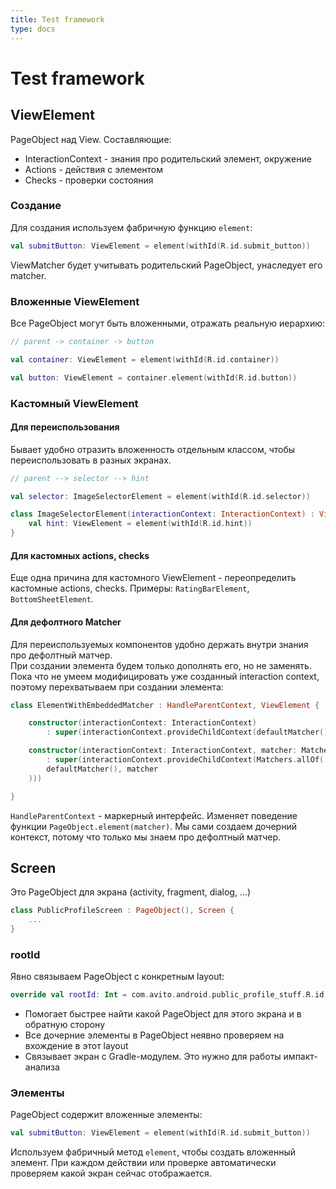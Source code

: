 ```yaml
---
title: Test framework
type: docs
---
```


# Test framework

## ViewElement

PageObject над View. Составляющие:

- InteractionContext - знания про родительский элемент, окружение
- Actions - действия с элементом
- Checks - проверки состояния

### Создание

Для создания используем фабричную функцию `element`:

```kotlin
val submitButton: ViewElement = element(withId(R.id.submit_button))
```

ViewMatcher будет учитывать родительский PageObject, унаследует его matcher.

### Вложенные ViewElement

Все PageObject могут быть вложенными, отражать реальную иерархию:

```kotlin
// parent -> container -> button

val container: ViewElement = element(withId(R.id.container))

val button: ViewElement = container.element(withId(R.id.button))
```

### Кастомный ViewElement

#### Для переиспользования

Бывает удобно отразить вложенность отдельным классом, чтобы переиспользовать в разных экранах.

```kotlin
// parent --> selector --> hint

val selector: ImageSelectorElement = element(withId(R.id.selector))

class ImageSelectorElement(interactionContext: InteractionContext) : ViewElement(interactionContext) {
    val hint: ViewElement = element(withId(R.id.hint))
}
```

#### Для кастомных actions, checks

Еще одна причина для кастомного ViewElement - переопределить кастомные actions, checks.
Примеры: `RatingBarElement`, `BottomSheetElement`.

#### Для дефолтного Matcher

Для переиспользуемых компонентов удобно держать внутри знания про дефолтный матчер.\
При создании элемента будем только дополнять его, но не заменять.\
Пока что не умеем модифицировать уже созданный interaction context, 
поэтому перехватываем при создании элемента:

```kotlin
class ElementWithEmbeddedMatcher : HandleParentContext, ViewElement {

    constructor(interactionContext: InteractionContext)
        : super(interactionContext.provideChildContext(defaultMatcher()))

    constructor(interactionContext: InteractionContext, matcher: Matcher<View>)
        : super(interactionContext.provideChildContext(Matchers.allOf(
        defaultMatcher(), matcher
    )))

}
```

`HandleParentContext` - маркерный интерфейс. 
Изменяет поведение функции `PageObject.element(matcher)`. 
Мы сами создаем дочерний контекст, потому что только мы знаем про дефолтный матчер.

## Screen

Это PageObject для экрана (activity, fragment, dialog, ...)

```kotlin
class PublicProfileScreen : PageObject(), Screen {
    ...
}
```

### rootId

Явно связываем PageObject с конкретным layout:

```kotlin
override val rootId: Int = com.avito.android.public_profile_stuff.R.id.public_profile_screen_root
```

- Помогает быстрее найти какой PageObject для этого экрана и в обратную сторону
- Все дочерние элементы в PageObject неявно проверяем на вхождение в этот layout
- Связывает экран с Gradle-модулем. Это нужно для работы импакт-анализа

### Элементы

PageObject содержит вложенные элементы:

```kotlin
val submitButton: ViewElement = element(withId(R.id.submit_button))
```

Используем фабричный метод `element`, чтобы создать вложенный элемент.
При каждом действии или проверке автоматически проверяем какой экран сейчас отображается.
